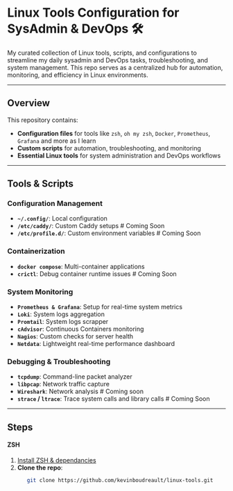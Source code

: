 # Linux Tools Configuration for SysAdmin & DevOps 🛠️

My curated collection of Linux tools, scripts, and configurations to streamline my daily sysadmin and DevOps tasks, troubleshooting, and system management. This repo serves as a centralized hub for automation, monitoring, and efficiency in Linux environments.

---


## Overview

This repository contains:

- **Configuration files** for tools like `zsh`, `oh my zsh`, `Docker`, `Prometheus`, `Grafana` and more as I learn
- **Custom scripts** for automation, troubleshooting, and monitoring
- **Essential Linux tools** for system administration and DevOps workflows

---


## Tools & Scripts

### Configuration Management
- **`~/.config/`**: Local configuration
- **`/etc/caddy/`**: Custom Caddy setups # Coming Soon
- **`/etc/profile.d/`**: Custom environment variables # Coming Soon

### Containerization
- **`docker compose`**: Multi-container applications
- **`crictl`**: Debug container runtime issues # Coming Soon

### System Monitoring
- **`Prometheus & Grafana`**: Setup for real-time system metrics
- **`Loki`**: System logs aggregation
- **`Promtail`**: System logs scrapper
- **`cAdvisor`**: Continuous Containers monitoring
- **`Nagios`**: Custom checks for server health
- **`Netdata`**: Lightweight real-time performance dashboard

### Debugging & Troubleshooting
- **`tcpdump`**: Command-line packet analyzer
- **`libpcap`**: Network traffic capture
- **`Wireshark`**: Network analysis # Coming soon
- **`strace` / `ltrace`**: Trace system calls and library calls # Coming Soon

---



## Steps

#### ZSH
1. [Install ZSH & dependancies](https://github.com/ohmyzsh/ohmyzsh/wiki/Installing-ZSH)
2. **Clone the repo**:
   ```bash
      git clone https://github.com/kevinboudreault/linux-tools.git
   ```
